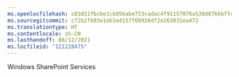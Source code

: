 ```yaml
---
ms.openlocfilehash: c83d31fbcbe1cb056abe753cadac4f91157076a530d8766bffedffbcb39f969b
ms.sourcegitcommit: c72b2f603e1eb3a4157f00926df2e263831ea472
ms.translationtype: HT
ms.contentlocale: zh-CN
ms.lasthandoff: 08/12/2021
ms.locfileid: "121228475"
---
```

Windows SharePoint Services